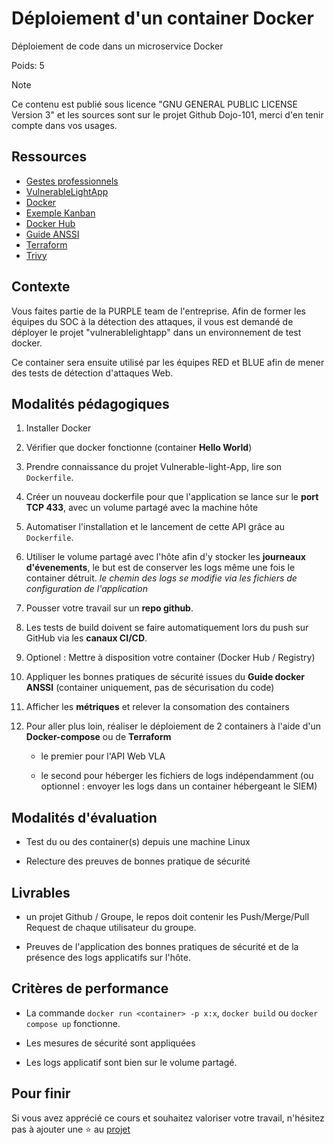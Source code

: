 # Déploiement d'un container Docker

Déploiement de code dans un microservice Docker

Poids: 5

> [!NOTE]
> Ce contenu est publié sous licence "GNU GENERAL PUBLIC LICENSE Version 3" et les sources sont sur le projet Github Dojo-101, merci d'en tenir compte dans vos usages.

## Ressources

* [Gestes professionnels](https://github.com/Aif4thah/Dojo-101)
* [VulnerableLightApp](https://github.com/Aif4thah/VulnerableLightApp)
* [Docker](https://www.docker.com/)
* [Exemple Kanban](https://www.jetbrains.com/fr-fr/youtrack/)
* [Docker Hub](https://hub.docker.com/)
* [Guide ANSSI](https://cyber.gouv.fr/publications/recommandations-de-securite-relatives-au-deploiement-de-conteneurs-docker)
* [Terraform](https://www.terraform.io/)
* [Trivy](https://trivy.dev/latest/)

## Contexte

Vous faites partie de la PURPLE team de l'entreprise. Afin de former les équipes du SOC à la détection des attaques, il vous est demandé de déployer le projet "vulnerablelightapp" dans un environnement de test docker. 

Ce container sera ensuite utilisé par les équipes RED et BLUE afin de mener des tests de détection d'attaques Web.

## Modalités pédagogiques

1. Installer Docker

2. Vérifier que docker fonctionne (container **Hello World**)

3. Prendre connaissance du projet Vulnerable-light-App, lire son `Dockerfile`.

4. Créer un nouveau dockerfile pour que l'application se lance sur le **port TCP 433**, avec un volume partagé avec la machine hôte

5. Automatiser l'installation et le lancement de cette API grâce au `Dockerfile`.

6. Utiliser le volume partagé avec l'hôte afin d'y stocker les **journeaux d'évenements**, le but est de conserver les logs même une fois le container détruit. *le chemin des logs se modifie via les fichiers de configuration de l'application*

7. Pousser votre travail sur un **repo github**.

8. Les tests de build doivent se faire automatiquement lors du push sur GitHub via les **canaux CI/CD**.

9. Optionel : Mettre à disposition votre container (Docker Hub / Registry)

10. Appliquer les bonnes pratiques de sécurité issues du **Guide docker ANSSI** (container uniquement, pas de sécurisation du code)

11. Afficher les **métriques** et relever la consomation des containers

12. Pour aller plus loin, réaliser le déploiement de 2 containers à l'aide d'un **Docker-compose** ou de **Terraform**

    * le premier pour l'API Web VLA

    * le second pour héberger les fichiers de logs indépendamment (ou optionnel : envoyer les logs dans un container hébergeant le SIEM)

## Modalités d'évaluation

* Test du ou des container(s) depuis une machine Linux

* Relecture des preuves de bonnes pratique de sécurité

## Livrables

* un projet Github / Groupe, le repos doit contenir les Push/Merge/Pull Request de chaque utilisateur du groupe.

* Preuves de l'application des bonnes pratiques de sécurité et de la présence des logs applicatifs sur l'hôte.

## Critères de performance

* La commande `docker run <container> -p x:x`, `docker build` ou `docker compose up` fonctionne.

* Les mesures de sécurité sont appliquées

* Les logs applicatif sont bien sur le volume partagé.

## Pour finir

Si vous avez apprécié ce cours et souhaitez valoriser votre travail, n'hésitez pas à ajouter une ⭐ au [projet](https://github.com/Aif4thah/Dojo-101)

